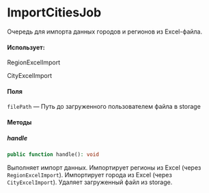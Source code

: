 # ImportCitiesJob

Очередь для импорта данных городов и регионов из Excel-файла.

#### Использует:

RegionExcelImport

CityExcelImport

#### Поля

`filePath` — Путь до загруженного пользователем файла в storage

#### Методы

##### handle
```php
public function handle(): void
```

Выполняет импорт данных. Импортирует регионы из Excel (через `RegionExcelImport`). Импортирует города из Excel (через `CityExcelImport`). Удаляет загруженный файл из storage.
